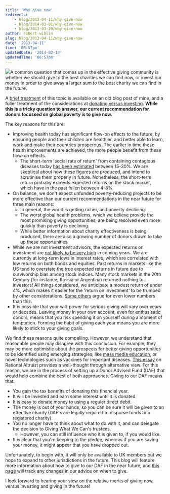 ```yaml
---
title: 'Why give now'
redirects:
    - blog/2013-04-11/why-give-now
    - blog/2014-03-01/why-give-now
    - blog/2013-03-29/why-give-now
author: robert-wiblin
slug: blog/2013-04-11/why-give-now
date: '2013-04-11'
time: '06:57pm'
updatedDate: '2014-02-10'
updatedTime: '06:57pm'
---
```

![](http://images.stockopedia.co.uk/published/dividend-growth-investing-the-hunt-for-long-term-income.jpg)​A common question that comes up in the effective giving community is whether we should give to the best charities we can find now, or invest our money in order to give away a larger sum to the best charity we can find in the future.

A [brief treatment](http://robertwiblin.com/2012/04/30/invest-now-give-later/) of this topic is available on an old blog post of mine, and a fuller treatment of the considerations at [donating versus investing](http://www.givingwhatwecan.org/about-us/our-research/donating-vs-investing). **While this is a tricky question to answer, our current recommendation for donors focussed on global poverty is to give now.**

The key reasons for this are:

*   Improving health today has significant flow-on effects to the future, by ensuring people and their children are healthier, and better able to learn, work and make their countries prosperous. The earlier in time these health improvements are achieved, the more people benefit from these flow-on effects.
    *   The short-term 'social rate of return' from containing contagious diseases today [has been estimated](http://www.thelancet.com/journals/lancet/article/PIIS0140673604167287/fulltext) between 15-30%. We are skeptical about how these figures are produced, and intend to scrutinise them properly in future. Nonetheless, the short-term return probaby exceeds expected returns on the stock market, which have in the past fallen between 4-8%.
*   On balance, we don't expect unfunded poverty-reducing projects to be more effective than our current recommendations in the near future for three main reasons:
    *   In general, the world is getting richer, and poverty declining.
    *   The worst global health problems, which we believe provide the most promising giving opportunities, are being resolved even more quickly than poverty is declining.
    *   While better information about charity effectiveness is being produced, there are also a growing number of donors drawn to take up these opportunities.
*   While we are not investment advisors, the expected returns on investment are [not likely to be very high](http://www.economist.com/news/finance-and-economics/21571443-investors-may-have-developed-too-rosy-view-equity-returns-beware-bias) in coming years. We are currently at long-term lows in interest rates, which are correlated with low returns on both bonds and equities. Past returns in markets like the US tend to overstate the true expected returns in future due to survivorship bias among stock indices. Many stock markets in the 20th Century (for instance, Russia or Argentina) returned nothing to investors! All things considered, we anticipate a modest return of under 4%, which makes it easier for the 'return on investment' to be trumped by other considerations. [Some others](http://lesswrong.com/lw/h3q/a_rational_altruist_punch_in_the_stomach/8oq7) argue for even lower numbers than this.
*   It is possible that your will-power for serious giving will vary over years or decades. Leaving money in your own account, even for enthusisatic donors, means that you risk spending it on yourself during a moment of temptation. Forming the habit of giving each year means you are more likely to stick to your giving goals.

We find these reasons quite compelling. ​However, we understand that reasonable people may disagree with this conclusion. For example, they may be more optimistic about the prospects for better giving opportunities to be identified using emerging strategies, like [mass media education](http://developmentmedia.net/), or novel technologies such as vaccines for important diseases. [This essay](http://rationalaltruist.com/2013/03/12/giving-now-vs-later/) on Rational Altruist provides a well-thought through alternative view. For this reason, we are in the process of setting up a Donor Advised Fund (DAF) that would help combine the best of both approaches. Giving to our DAF means that:

*   You gain the tax benefits of donating this financial year.
*   It will be invested and earn some interest until it is donated.
*   It is easy to donate money to using a regular direct debit.
*   The money is out of your hands, so you can be sure it will be given to an effective charity (DAF's are legally required to dispurse funds to a registered charity).
*   You no longer have to think about what to do with it, and can delegate the decision to Giving What We Can's trustees.
    *   However, you can still influence who it is given to, if you would like.
*   It is clear that you're keeping to the pledge, whereas if you are saving your money, it might appear that you have dropped out.

Unfortunately, to begin with, it will only be available to UK members but we hope to expand to other jurisdictions in the future. This blog will feature more information about how to give to our DAF in the near future, and [this page](http://www.givingwhatwecan.org/how-to-give/when-to-give) will track any changes in our advice on when to give.

I look forward to hearing your view on the relative merits of giving now, versus investing and giving in the future!
